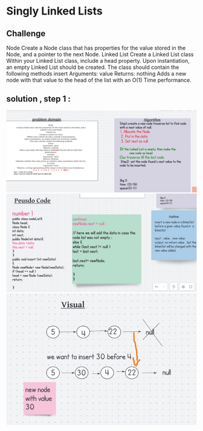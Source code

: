 # Singly Linked Lists

## Challenge 
Node
Create a Node class that has properties for the value stored in the Node, and a pointer to the next Node.
Linked List
Create a Linked List class
Within your Linked List class, include a head property.
Upon instantiation, an empty Linked List should be created.
The class should contain the following methods
insert
Arguments: value
Returns: nothing
Adds a new node with that value to the head of the list with an O(1) Time performance.

## solution , step 1 :
![img](./assets/ch05a.png)
![img](./assets/ch05b.png)
![img](./assets/ch05c.png)
